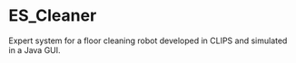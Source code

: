 # ES_Cleaner
Expert system for a floor cleaning robot developed in CLIPS and simulated in a Java GUI.
